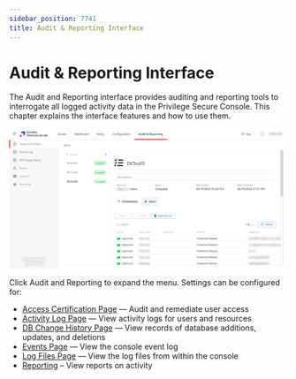 ```yaml
---
sidebar_position: 7741
title: Audit & Reporting Interface
---
```


# Audit & Reporting Interface

The Audit and Reporting interface provides auditing and reporting tools to interrogate all logged activity data in the Privilege Secure Console. This chapter explains the interface features and how to use them.

![](../../../../../../../static/images/PrivilegeSecure_4.2/Content/Resources/Images/PrivilegeSecure/AccessManagement/Admin/AuditReporting/Interface.png)

Click Audit and Reporting to expand the menu. Settings can be configured for:

* [Access Certification Page](Page/AccessCertification "Jump to the Access Certification section") — Audit and remediate user access
* [Activity Log Page](Page/ActivityLog "Jump to the Activity Log section") — View activity logs for users and resources
* [DB Change History Page](Page/DBChangeHistory "Jump to the DB Change History section") — View records of database additions, updates, and deletions
* [Events Page](Page/Events "Jump to the Events section") — View the console event log
* [Log Files Page](Page/LogFiles "Jump to the Log Files section") — View the log files from within the console
* [Reporting](Page/Reporting "Reporting") – View reports on activity
